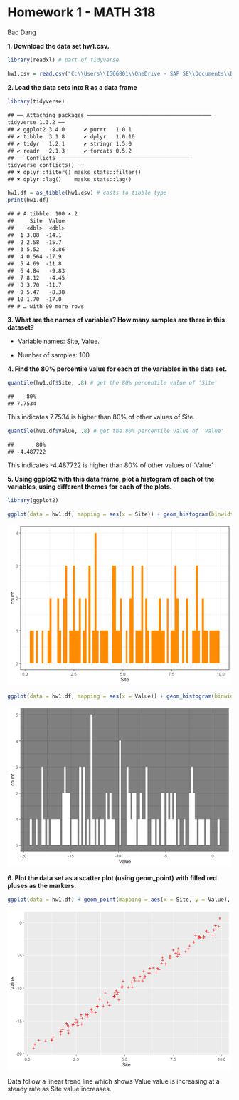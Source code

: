 Homework 1 - MATH 318
================
Bao Dang

**1. Download the data set hw1.csv.**

``` r
library(readxl) # part of tidyverse
```

``` r
hw1.csv = read.csv("C:\\Users\\I566801\\OneDrive - SAP SE\\Documents\\Drexel\\MATH 318\\Week 1\\hw1.csv")
```

**2. Load the data sets into R as a data frame**

``` r
library(tidyverse)
```

    ## ── Attaching packages ─────────────────────────────────────── tidyverse 1.3.2 ──
    ## ✔ ggplot2 3.4.0      ✔ purrr   1.0.1 
    ## ✔ tibble  3.1.8      ✔ dplyr   1.0.10
    ## ✔ tidyr   1.2.1      ✔ stringr 1.5.0 
    ## ✔ readr   2.1.3      ✔ forcats 0.5.2 
    ## ── Conflicts ────────────────────────────────────────── tidyverse_conflicts() ──
    ## ✖ dplyr::filter() masks stats::filter()
    ## ✖ dplyr::lag()    masks stats::lag()

``` r
hw1.df = as_tibble(hw1.csv) # casts to tibble type
print(hw1.df)
```

    ## # A tibble: 100 × 2
    ##     Site  Value
    ##    <dbl>  <dbl>
    ##  1 3.08  -14.1 
    ##  2 2.58  -15.7 
    ##  3 5.52   -8.86
    ##  4 0.564 -17.9 
    ##  5 4.69  -11.8 
    ##  6 4.84   -9.83
    ##  7 8.12   -4.45
    ##  8 3.70  -11.7 
    ##  9 5.47   -8.38
    ## 10 1.70  -17.0 
    ## # … with 90 more rows

**3. What are the names of variables? How many samples are there in this
dataset?**

- Variable names: Site, Value.

- Number of samples: 100

**4. Find the 80% percentile value for each of the variables in the data
set.**

``` r
quantile(hw1.df$Site, .8) # get the 80% percentile value of 'Site'
```

    ##    80% 
    ## 7.7534

This indicates 7.7534 is higher than 80% of other values of Site.

``` r
quantile(hw1.df$Value, .8) # get the 80% percentile value of 'Value'
```

    ##       80% 
    ## -4.487722

This indicates -4.487722 is higher than 80% of other values of ‘Value’

**5. Using ggplot2 with this data frame, plot a histogram of each of the
variables, using different themes for each of the plots.**

``` r
library(ggplot2)
```

``` r
ggplot(data = hw1.df, mapping = aes(x = Site)) + geom_histogram(binwidth = .1, fill = "darkorange") + theme_bw()
```

![](Plotting-and-Simple-Analysis_files/figure-gfm/unnamed-chunk-7-1.png)<!-- -->

``` r
ggplot(data = hw1.df, mapping = aes(x = Value)) + geom_histogram(binwidth = .2, fill = "white") + theme_dark()
```

![](Plotting-and-Simple-Analysis_files/figure-gfm/unnamed-chunk-8-1.png)<!-- -->

**6. Plot the data set as a scatter plot (using geom_point) with filled
red pluses as the markers.**

``` r
ggplot(data = hw1.df) + geom_point(mapping = aes(x = Site, y = Value), shape = 3, color="red") + theme_grey()
```

![](Plotting-and-Simple-Analysis_files/figure-gfm/unnamed-chunk-9-1.png)<!-- -->

Data follow a linear trend line which shows Value value is increasing at
a steady rate as Site value increases.
